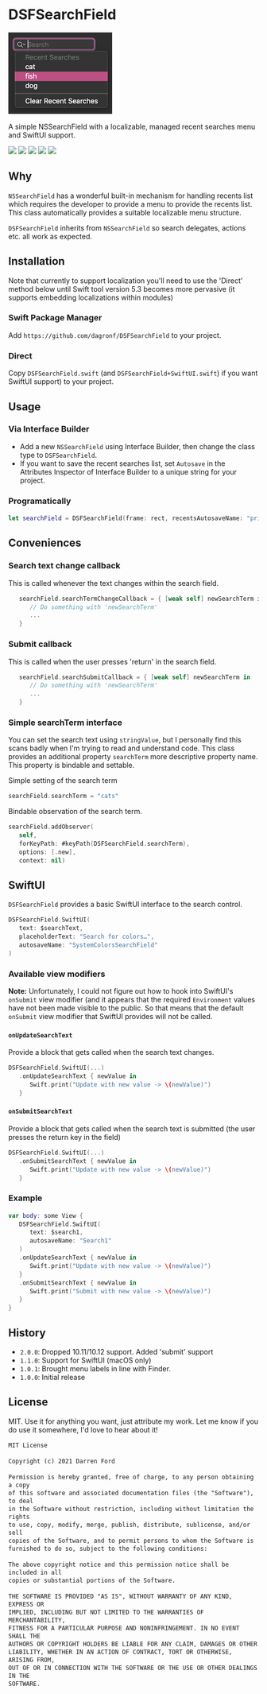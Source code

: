 # DSFSearchField

![](https://github.com/dagronf/dagronf.github.io/blob/master/art/projects/DSFSearchField/screenshot.png?raw=true)

A simple NSSearchField with a localizable, managed recent searches menu and SwiftUI support.

![](https://img.shields.io/github/v/tag/dagronf/DSFSearchField) ![](https://img.shields.io/badge/macOS-10.11+-red) ![](https://img.shields.io/badge/Swift-5.0-orange.svg)
![](https://img.shields.io/badge/License-MIT-lightgrey) [![](https://img.shields.io/badge/spm-compatible-brightgreen.svg?style=flat)](https://swift.org/package-manager)

## Why

`NSSearchField` has a wonderful built-in mechanism for handling recents list which requires the developer to provide a menu to provide the recents list.  This class automatically provides a suitable localizable menu structure.

`DSFSearchField` inherits from `NSSearchField` so search delegates, actions etc. all work as expected.

## Installation

Note that currently to support localization you'll need to use the 'Direct' method below until Swift tool version 5.3 becomes more pervasive (it supports embedding localizations within modules)

### Swift Package Manager

Add `https://github.com/dagronf/DSFSearchField` to your project.

### Direct

Copy `DSFSearchField.swift` (and `DSFSearchField+SwiftUI.swift`) if you want SwiftUI support) to your project.

## Usage

### Via Interface Builder

* Add a new `NSSearchField` using Interface Builder, then change the class type to `DSFSearchField`.
* If you want to save the recent searches list, set `Autosave` in the Attributes Inspector of Interface Builder to a unique string for your project.

### Programatically

```swift
let searchField = DSFSearchField(frame: rect, recentsAutosaveName: "primary-search")
```

## Conveniences

### Search text change callback

This is called whenever the text changes within the search field.

```swift
   searchField.searchTermChangeCallback = { [weak self] newSearchTerm in
      // Do something with 'newSearchTerm'
      ...
   }
```

### Submit callback

This is called when the user presses 'return' in the search field.

```swift
   searchField.searchSubmitCallback = { [weak self] newSearchTerm in
      // Do something with 'newSearchTerm'
      ...
   }
```

### Simple searchTerm interface

You can set the search text using `stringValue`, but I personally find this scans badly when I'm trying to read and understand code. This class provides an additional property `searchTerm` more descriptive property name. This property is bindable and settable.

Simple setting of the search term

```swift
searchField.searchTerm = "cats"
```

Bindable observation of the search term.

```swift
searchField.addObserver(
   self, 
   forKeyPath: #keyPath(DSFSearchField.searchTerm), 
   options: [.new], 
   context: nil)
```

## SwiftUI

`DSFSearchField` provides a basic SwiftUI interface to the search control.

```swift
DSFSearchField.SwiftUI(
   text: $searchText, 
   placeholderText: "Search for colors…",
   autosaveName: "SystemColorsSearchField"
)
```

### Available view modifiers

**Note:** Unfortunately, I could not figure out how to hook into SwiftUI's `onSubmit` view modifier (and it appears that
the required `Environment` values have not been made visible to the public. So that means that the default `onSubmit`
view modifier that SwiftUI provides will not be called.

#### `onUpdateSearchText`

Provide a block that gets called when the search text changes.

```swift
DSFSearchField.SwiftUI(...)
   .onUpdateSearchText { newValue in
      Swift.print("Update with new value -> \(newValue)")
   }
```

#### `onSubmitSearchText`

Provide a block that gets called when the search text is submitted (the user presses the return key in the field)

```swift
DSFSearchField.SwiftUI(...)
   .onSubmitSearchText { newValue in
      Swift.print("Update with new value -> \(newValue)")
   }
```

### Example

```swift
var body: some View {
   DSFSearchField.SwiftUI(
      text: $search1,
      autosaveName: "Search1"
   )
   .onUpdateSearchText { newValue in
      Swift.print("Update with new value -> \(newValue)")
   }
   .onSubmitSearchText { newValue in
      Swift.print("Submit with new value -> \(newValue)")
   }
}
```

## History

* `2.0.0`: Dropped 10.11/10.12 support. Added 'submit' support
* `1.1.0`: Support for SwiftUI (macOS only)
* `1.0.1`: Brought menu labels in line with Finder.
* `1.0.0`: Initial release

## License

MIT. Use it for anything you want, just attribute my work. Let me know if you do use it somewhere, I'd love to hear about it!

```
MIT License

Copyright (c) 2021 Darren Ford

Permission is hereby granted, free of charge, to any person obtaining a copy
of this software and associated documentation files (the "Software"), to deal
in the Software without restriction, including without limitation the rights
to use, copy, modify, merge, publish, distribute, sublicense, and/or sell
copies of the Software, and to permit persons to whom the Software is
furnished to do so, subject to the following conditions:

The above copyright notice and this permission notice shall be included in all
copies or substantial portions of the Software.

THE SOFTWARE IS PROVIDED "AS IS", WITHOUT WARRANTY OF ANY KIND, EXPRESS OR
IMPLIED, INCLUDING BUT NOT LIMITED TO THE WARRANTIES OF MERCHANTABILITY,
FITNESS FOR A PARTICULAR PURPOSE AND NONINFRINGEMENT. IN NO EVENT SHALL THE
AUTHORS OR COPYRIGHT HOLDERS BE LIABLE FOR ANY CLAIM, DAMAGES OR OTHER
LIABILITY, WHETHER IN AN ACTION OF CONTRACT, TORT OR OTHERWISE, ARISING FROM,
OUT OF OR IN CONNECTION WITH THE SOFTWARE OR THE USE OR OTHER DEALINGS IN THE
SOFTWARE.
```

